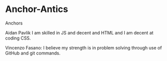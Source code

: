 # Anchor-Antics
Anchors

Aidan Pavlik I am skilled in JS and decent and HTML and I am decent at coding CSS.

Vincenzo Fasano: I believe my strength is in problem solving through use of GitHub and git commands.
